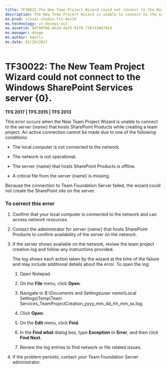 ```yaml
---
title: TF30022-The New Team Project Wizard could not connect to the Windows SharePoint Services  | VSTS & TFS
description: The New Team Project Wizard is unable to connect to the server {name} that hosts SharePoint Products while creating a team project.
ms.prod: visual-studio-tfs-dev14
ms.technology: vs-devops-wit
ms.assetid: dd798fbb-8e24-4a33-91f6-7167138d7414
ms.manager: douge
ms.author: kaelli
ms.date: 01/20/2017
---
```


# TF30022: The New Team Project Wizard could not connect to the Windows SharePoint Services server {0}.

**TFS 2017 | TFS 2015 | TFS 2013**

This error occurs when the New Team Project Wizard is unable to connect to the server {*name*} that hosts SharePoint Products while creating a team project. An active connection cannot be made due to one of the following conditions:  
  
-   The local computer is not connected to the network.  
  
-   The network is not operational.  
  
-   The server {name} that hosts SharePoint Products is offline.  
  
-   A critical file from the server {name} is missing.  
  
 Because the connection to Team Foundation Server failed, the wizard could not create the SharePoint site on the server.  
  
### To correct this error  
  
1.  Confirm that your local computer is connected to the network and can access network resources.  
  
2.  Contact the administrator for server {*name*} that hosts SharePoint Products to confirm availability of the server on the network.  
  
3.  If the server shows available on the network, review the team project creation log and follow any instructions provided.  
  
     The log shows each action taken by the wizard at the time of the failure and may include additional details about the error. To open the log:  
  
    1.  Open Notepad.  
  
    2.  On the **File** menu, click **Open**.  
  
    3.  Navigate to $:\Documents and Settings\\*user name*\Local Settings\Temp\Team Services_TeamProjectCreation_yyyy_mm_dd_hh_mm_ss.log.  
  
    4.  Click **Open**.  
  
    5.  On the **Edit** menu, click **Find**.  
  
    6.  In the **Find what** dialog box, type **Exception** or **Error**, and then click **Find Next**.  
  
    7.  Review the log entries to find network or file related issues.  
  
4.  If the problem persists, contact your Team Foundation Server administrator.